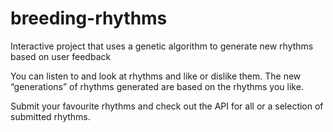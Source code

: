 # breeding-rhythms
Interactive project that uses a genetic algorithm to generate new rhythms based on user feedback

You can listen to and look at rhythms and like or dislike them. The new “generations” of rhythms generated are based on the rhythms you like.

Submit your favourite rhythms and check out the API for all or a selection of submitted rhythms. 
